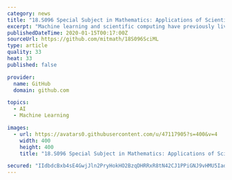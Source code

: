 ```yaml
---
category: news
title: "18.S096 Special Subject in Mathematics: Applications of Scientific Machine Learning"
excerpt: "Machine learning and scientific computing have previously lived in separate worlds, with one focusing on training neural networks for applications like image processing and the other solving partial differential equations defined in climate models. However, a recently emerging discipline, called scientific machine learning or physics-informed ..."
publishedDateTime: 2020-01-15T00:17:00Z
sourceUrl: https://github.com/mitmath/18S096SciML
type: article
quality: 33
heat: 33
published: false

provider:
  name: GitHub
  domain: github.com

topics:
  - AI
  - Machine Learning

images:
  - url: https://avatars0.githubusercontent.com/u/47117905?s=400&v=4
    width: 400
    height: 400
    title: "18.S096 Special Subject in Mathematics: Applications of Scientific Machine Learning"

secured: "IIdbdcBxb4sE4GwjJln2PryHokHO2BzqDHRRxR8tN42CJ1PPiGNJ9vHMU5IadBPVhvCctneD3mMSYKbWMYyjuqtoHjIGaiek72bI/xwcUbkHhLGCv2ttKkOInHUOrJu84XOuXsuSygiQKH0SVzEU3CLvUFR+wTndu+YeSlfem3igyJ8CkvY9Bq6/Ae98ah2TJskmU2CvamA7ytULDz2q9HPnJ4iDIVyJ1yVV8xgUcgNJhFuDak6MJQgQuW5OnyJy9PkBMZBYpXdeLK4i2nlLaj5bg4H9DmPl+RaUCHrpv8K3aTsgWGtJQIGmBl9XHnRrmJRfn0DZXuTYEDiwLYYOCBkfTUxDuQyBObX56LNCQmejIddu1AzkLJ6/sNepoNfrhfK17L1HBvBJ4VodkOzrfo4MypgCu0M3pIZgVDJe8XCZo/F39DTGBE3MUhoUWDZqQnOA3IdlMJvx4SHf4QYF/Q==;45cO29YOygS+wNYixWRa2Q=="
---
```


